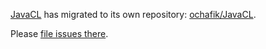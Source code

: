 [JavaCL](http://javacl.googlecode.com) has migrated to its own repository: [ochafik/JavaCL](http://github.com/ochafik/JavaCL).

Please [file issues there](http://github.com/ochafik/JavaCL/issues).
